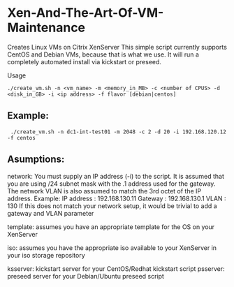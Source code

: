 Xen-And-The-Art-Of-VM-Maintenance
=================================

Creates Linux VMs on Citrix XenServer
This simple script currently supports CentOS and Debian VMs, because that is what we use. 
It will run a completely automated install via kickstart or preseed.

Usage 

``` 
./create_vm.sh -n <vm_name> -m <memory_in_MB> -c <number of CPUS> -d <disk_in_GB> -i <ip address> -f flavor [debian|centos]
```

  Example:
  --------
```
 ./create_vm.sh -n dc1-int-test01 -m 2048 -c 2 -d 20 -i 192.168.120.12 -f centos
```
 Asumptions:
 ----------- 
  network:  You must supply an IP address (-i) to the script. It is assumed that
            you are using /24 subnet mask with the .1 address used for the gateway.
            The network VLAN is also assumed to match the 3rd octet of the IP address.
            Example:  IP address : 192.168.130.11
                      Gateway    : 192.168.130.1
                      VLAN       : 130
            If this does not match your network setup, it would be trivial to add a gateway
            and VLAN parameter
   
  template: assumes you have an appropriate template for the OS on your XenServer

  iso:      assumes you have the appropriate iso available to your XenServer in your iso storage repository

  ksserver: kickstart server for your CentOS/Redhat kickstart script
  psserver: preseed server for your Debian/Ubuntu preseed script 

